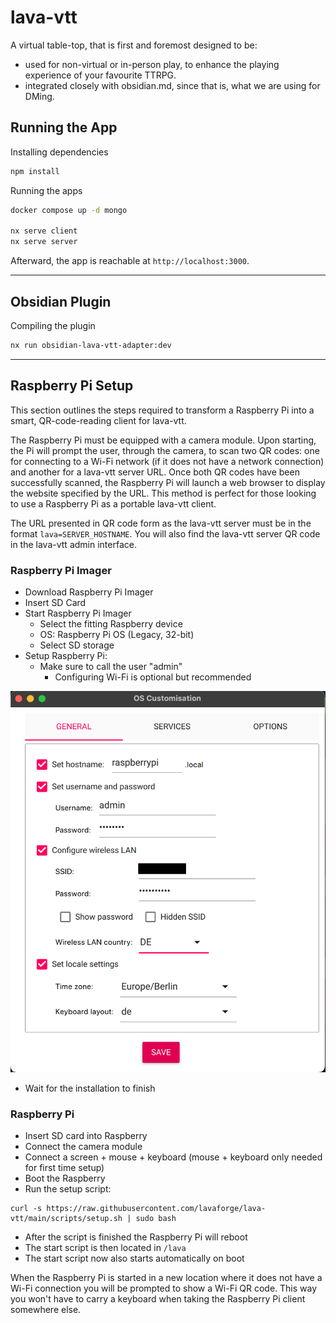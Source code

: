 # lava-vtt

A virtual table-top, that is first and foremost designed to be:

-   used for non-virtual or in-person play, to enhance the playing experience of your favourite TTRPG.
-   integrated closely with obsidian.md, since that is, what we are using for DMing.

## Running the App

Installing dependencies

```bash
npm install
```

Running the apps

```bash
docker compose up -d mongo

nx serve client
nx serve server
```

Afterward, the app is reachable at `http://localhost:3000`.

---

## Obsidian Plugin

Compiling the plugin

```bash
nx run obsidian-lava-vtt-adapter:dev
```

---

## Raspberry Pi Setup

This section outlines the steps required to transform a Raspberry Pi
into a smart, QR-code-reading client for lava-vtt.

The Raspberry Pi must be equipped with a camera module.
Upon starting, the Pi will prompt the user, through the camera,
to scan two QR codes: one for connecting to a Wi-Fi network (if it does not
have a network connection) and another
for a lava-vtt server URL. Once both QR codes have been successfully scanned,
the Raspberry Pi will launch a web browser to display the website
specified by the URL. This method is perfect for those looking to
use a Raspberry Pi as a portable lava-vtt client.

The URL presented in QR code form as the lava-vtt server must be in the format
`lava=SERVER_HOSTNAME`. You will also find the lava-vtt server QR code in the
lava-vtt admin interface.

### Raspberry Pi Imager

-   Download Raspberry Pi Imager
-   Insert SD Card
-   Start Raspberry Pi Imager
    -   Select the fitting Raspberry device
    -   OS: Raspberry Pi OS (Legacy, 32-bit)
    -   Select SD storage
-   Setup Raspberry Pi:
    -   Make sure to call the user "admin"
        -   Configuring Wi-Fi is optional but recommended

![Raspberry Pi Imager Setup](docs/imager_setup.png)

-   Wait for the installation to finish

### Raspberry Pi

-   Insert SD card into Raspberry
-   Connect the camera module
-   Connect a screen + mouse + keyboard (mouse + keyboard only needed for first time setup)
-   Boot the Raspberry
-   Run the setup script:

```
curl -s https://raw.githubusercontent.com/lavaforge/lava-vtt/main/scripts/setup.sh | sudo bash
```

-   After the script is finished the Raspberry Pi will reboot
-   The start script is then located in `/lava`
-   The start script now also starts automatically on boot

When the Raspberry Pi is started in a new location where it
does not have a Wi-Fi connection you will be prompted to show
a Wi-Fi QR code. This way you won't have to carry a keyboard
when taking the Raspberry Pi client somewhere else.
